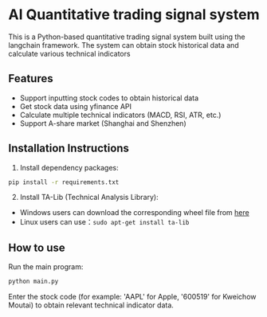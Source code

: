 # AI Quantitative trading signal system

This is a Python-based quantitative trading signal system built using the langchain framework. The system can obtain stock historical data and calculate various technical indicators

## Features

- Support inputting stock codes to obtain historical data
- Get stock data using yfinance API
- Calculate multiple technical indicators (MACD, RSI, ATR, etc.)
- Support A-share market (Shanghai and Shenzhen)

## Installation Instructions

1. Install dependency packages:
```bash
pip install -r requirements.txt
```

2. Install TA-Lib (Technical Analysis Library):
- Windows users can download the corresponding wheel file from [here](https://www.lfd.uci.edu/~gohlke/pythonlibs/#ta-lib)
- Linux users can use：`sudo apt-get install ta-lib`

## How to use

Run the main program:
```bash
python main.py
```

Enter the stock code (for example: 'AAPL' for Apple, '600519' for Kweichow Moutai) to obtain relevant technical indicator data.
